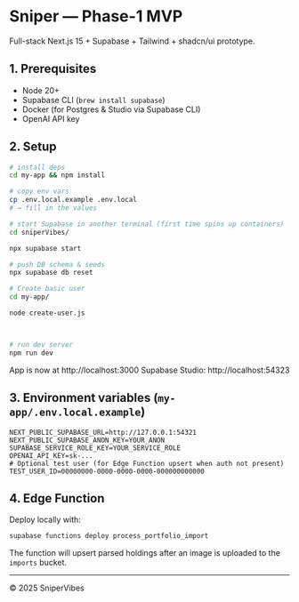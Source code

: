 # Sniper — Phase-1 MVP

Full-stack Next.js 15 + Supabase + Tailwind + shadcn/ui prototype.

## 1. Prerequisites

* Node 20+
* Supabase CLI (`brew install supabase`)
* Docker (for Postgres & Studio via Supabase CLI)
* OpenAI API key

## 2. Setup

```bash
# install deps
cd my-app && npm install

# copy env vars
cp .env.local.example .env.local
# → fill in the values

# start Supabase in another terminal (first time spins up containers)
cd sniperVibes/

npx supabase start

# push DB schema & seeds
npx supabase db reset

# Create basic user
cd my-app/

node create-user.js



# run dev server
npm run dev
```

App is now at http://localhost:3000
Supabase Studio: http://localhost:54323

## 3. Environment variables (`my-app/.env.local.example`)

```
NEXT_PUBLIC_SUPABASE_URL=http://127.0.0.1:54321
NEXT_PUBLIC_SUPABASE_ANON_KEY=YOUR_ANON
SUPABASE_SERVICE_ROLE_KEY=YOUR_SERVICE_ROLE
OPENAI_API_KEY=sk-...
# Optional test user (for Edge Function upsert when auth not present)
TEST_USER_ID=00000000-0000-0000-0000-000000000000
```

## 4. Edge Function

Deploy locally with:

```bash
supabase functions deploy process_portfolio_import
```

The function will upsert parsed holdings after an image is uploaded to the `imports` bucket.

---

© 2025 SniperVibes


